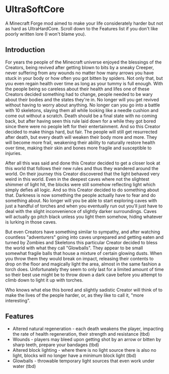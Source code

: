 # UltraSoftCore
A Minecraft Forge mod aimed to make your life considerately harder but not as hard as UltraHardCore.
Scroll down to the Features list if you don't like poorly written lore (I won't blame you).

## Introduction
For years the people of the Minecraft universe enjoyed the blessings of the Creators, being revived after getting blown to bits by a sneaky Creeper, never suffering from any wounds no matter how many arrows you have stuck in your body or how often you got bitten by spiders. Not only that, but you even regain health over time as long as your tummy is full enough.
With the people being so careless about their health and lifes one of these Creators decided something had to change, people needed to be wary about their bodies and the states they're in. No longer will you get revived without having to worry about anything. No longer can you go into a battle with 10 skeletons, slaying them all while looking like a needle cushion and come out without a scratch.
Death should be a final state with no coming back, but after having seen this rule laid down for a while they got bored since there were no people left for their entertainment. And so this Creator decided to make things hard, but fair.
The people will still get resurrected after death, but every death will weaken their body more and more. They will become more frail, weakening their ability to naturally restore health over time, making their skin and bones more fragile and susceptible to injuries.

After all this was said and done this Creator decided to get a closer look at this world that follows their new rules and thus they wandered around the world.
On their journey this Creator discovered that the light behaved very weird in this world. Even in the deepest caves where not the slightest shimmer of light hit, the blocks were still somehow reflecting light which simply defies all logic. And so this Creator decided to do something about that.
Darkness is now something the people actually have to fear and do something about. No longer will you be able to start exploring caves with just a handful of torches and when you eventually run out you'll just have to deal with the slight inconvenience of slightly darker surroundings. Caves will actually go pitch black unless you light them somehow, hiding whatever is lurking in those caves.

But even Creators have something similar to sympathy, and after watching countless "adventurers" going into caves unprepared and getting eaten and turned by Zombies and Skeletons this particular Creator decided to bless the world with what they call "Glowballs".
They appear to be small somewhat fragile balls that house a mixture of certain glowing dusts. When you throw them they would break on impact, releasing their contents to drop on the floor and magically light the area, almost in the same fashion a torch does. Unfortunately they seem to only last for a limited amount of time so their best use might be to throw down a dark cave before you attempt to climb down to light it up with torches.

Who knows what else this bored and slightly sadistic Creator will think of to make the lives of the people harder, or, as they like to call it, "more interesting".
 
## Features
* Altered natural regeneration - each death weakens the player, impacting the rate of health regeneration, their strength and resistance (tbd)
* Wounds - players may bleed upon getting shot by an arrow or bitten by sharp teeth, prepare your bandages (tbd)
* Altered block lighting - where there is no light source there is also no light, blocks will no longer have a minimum block light (tbd)
* Glowballs - throwable temporary light sources that even work under water (tbd)

